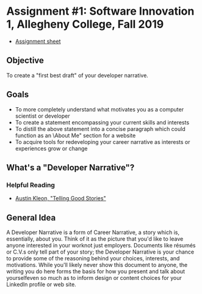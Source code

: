 # Assignment #1: Software Innovation 1, Allegheny College, Fall 2019

* [Assignment sheet](CMPSC%20480%20-%20Assignment%201.pdf)

## Objective

To create a "first best draft" of your developer narrative.

## Goals

* To more completely understand what motivates you as a computer scientist or developer
* To create a statement encompassing your current skills and interests
* To distill the above statement into a concise paragraph which could function as an \About
Me" section for a website
* To acquire tools for redeveloping your career narrative as interests or experiences grow or
change

## What's a "Developer Narrative"?

### Helpful Reading
* [Austin Kleon, "Telling Good Stories"](../../course-materials/blob/masterReadings/Austin%20Kleon%20-%20Show%20Your%20Work%20-%20Chapter%205%20-%20Telling%20Good%20Stories.pdf)

## General Idea

A Developer Narrative is a form of Career Narrative, a story which is, essentially, about you. Think of it as the picture that you'd like to leave anyone interested in your worknot just employers. Documents like résumés or C.V.s only tell part of your story; the Developer Narrative is your chance to provide some of the reasoning behind your choices, interests, and motivations. While you'll likely never show this document to anyone, the writing you do here forms the basis for how you present and talk about yourselfeven so much as to inform design or content choices for your LinkedIn profile or web site.